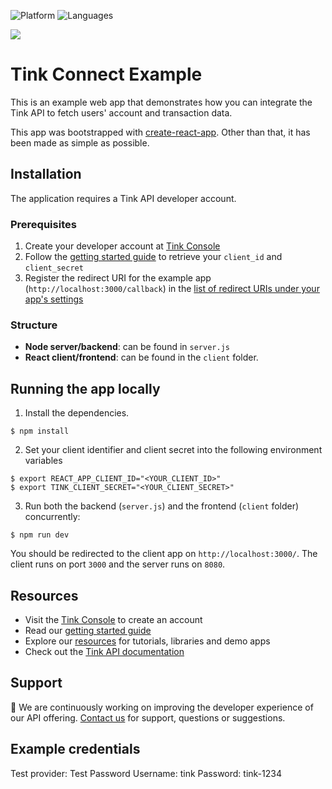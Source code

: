 ![Platform](https://img.shields.io/badge/platform-web-blue.svg)
![Languages](https://img.shields.io/badge/languages-js-brightgreen.svg)

<img src=".github/TinkConnectExample.png" />

# Tink Connect Example

This is an example web app that demonstrates how you can integrate the Tink API to fetch users' account and transaction data.

This app was bootstrapped with [create-react-app](https://github.com/facebook/create-react-app). Other than that, it has been made as simple as possible.

## Installation

The application requires a Tink API developer account.

### Prerequisites

1. Create your developer account at [Tink Console](https://console.tink.com)
2. Follow the [getting started guide](https://docs.tink.com/resources/getting-started/set-up-your-account) to retrieve your `client_id` and `client_secret`
3. Register the redirect URI for the example app (`http://localhost:3000/callback`) in the [list of redirect URIs under your app's settings](https://console.tink.com/overview)

### Structure

- **Node server/backend**: can be found in `server.js`
- **React client/frontend**: can be found in the `client` folder.

## Running the app locally

1. Install the dependencies.

```
$ npm install
```

2. Set your client identifier and client secret into the following environment variables

```
$ export REACT_APP_CLIENT_ID="<YOUR_CLIENT_ID>"
$ export TINK_CLIENT_SECRET="<YOUR_CLIENT_SECRET>"
```

3. Run both the backend (`server.js`) and the frontend (`client` folder) concurrently:

```
$ npm run dev
```

You should be redirected to the client app on `http://localhost:3000/`. The client runs on port `3000` and the server runs on `8080`.

## Resources

- Visit the [Tink Console](https://console.tink.com) to create an account
- Read our [getting started guide](https://docs.tink.com/resources/getting-started)
- Explore our [resources](https://docs.tink.com/resources/) for tutorials, libraries and demo apps
- Check out the [Tink API documentation](https://docs.tink.com/api)

## Support

👋 We are continuously working on improving the developer experience of our API offering. [Contact us](https://tinkab.atlassian.net/servicedesk/customer/portal/5) for support, questions or suggestions.

## Example credentials

Test provider: Test Password
Username: tink
Password: tink-1234

